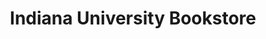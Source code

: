 ---
title: "Indiana University Bookstore"
url: /bloomington/indiana-university-bookstore/
shop: books
---
